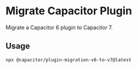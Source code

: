 # Migrate Capacitor Plugin

Migrate a Capacitor 6 plugin to Capacitor 7.

## Usage

```
npx @capacitor/plugin-migration-v6-to-v7@latest
```